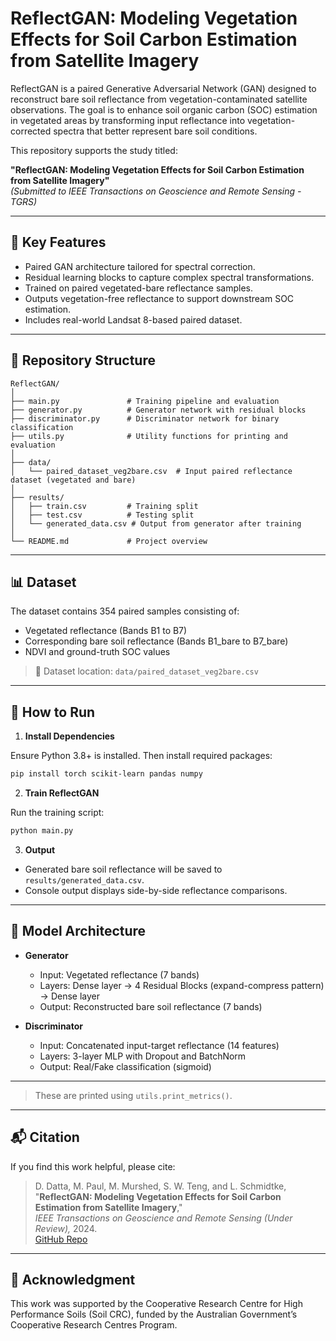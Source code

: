 
# ReflectGAN: Modeling Vegetation Effects for Soil Carbon Estimation from Satellite Imagery

ReflectGAN is a paired Generative Adversarial Network (GAN) designed to reconstruct bare soil reflectance from vegetation-contaminated satellite observations. The goal is to enhance soil organic carbon (SOC) estimation in vegetated areas by transforming input reflectance into vegetation-corrected spectra that better represent bare soil conditions.

This repository supports the study titled:

**"ReflectGAN: Modeling Vegetation Effects for Soil Carbon Estimation from Satellite Imagery"**  
*(Submitted to IEEE Transactions on Geoscience and Remote Sensing - TGRS)*

---

## 🌱 Key Features

- Paired GAN architecture tailored for spectral correction.
- Residual learning blocks to capture complex spectral transformations.
- Trained on paired vegetated-bare reflectance samples.
- Outputs vegetation-free reflectance to support downstream SOC estimation.
- Includes real-world Landsat 8-based paired dataset.

---

## 📁 Repository Structure

```
ReflectGAN/
│
├── main.py               # Training pipeline and evaluation
├── generator.py          # Generator network with residual blocks
├── discriminator.py      # Discriminator network for binary classification
├── utils.py              # Utility functions for printing and evaluation
│
├── data/
│   └── paired_dataset_veg2bare.csv  # Input paired reflectance dataset (vegetated and bare)
│
├── results/
│   ├── train.csv         # Training split
│   ├── test.csv          # Testing split
│   └── generated_data.csv # Output from generator after training
│
└── README.md             # Project overview
```

---

## 📊 Dataset

The dataset contains 354 paired samples consisting of:

- Vegetated reflectance (Bands B1 to B7)
- Corresponding bare soil reflectance (Bands B1_bare to B7_bare)
- NDVI and ground-truth SOC values

> 📍 Dataset location: `data/paired_dataset_veg2bare.csv`

---

## 🚀 How to Run

1. **Install Dependencies**

Ensure Python 3.8+ is installed. Then install required packages:

```bash
pip install torch scikit-learn pandas numpy
```

2. **Train ReflectGAN**

Run the training script:

```bash
python main.py
```

3. **Output**

- Generated bare soil reflectance will be saved to `results/generated_data.csv`.
- Console output displays side-by-side reflectance comparisons.

---

## 🧠 Model Architecture

- **Generator**  
  - Input: Vegetated reflectance (7 bands)  
  - Layers: Dense layer → 4 Residual Blocks (expand-compress pattern) → Dense layer  
  - Output: Reconstructed bare soil reflectance (7 bands)

- **Discriminator**  
  - Input: Concatenated input-target reflectance (14 features)  
  - Layers: 3-layer MLP with Dropout and BatchNorm  
  - Output: Real/Fake classification (sigmoid)

---


> These are printed using `utils.print_metrics()`.


---

## 📬 Citation

If you find this work helpful, please cite:

> D. Datta, M. Paul, M. Murshed, S. W. Teng, and L. Schmidtke,  
> "**ReflectGAN: Modeling Vegetation Effects for Soil Carbon Estimation from Satellite Imagery**,"  
> *IEEE Transactions on Geoscience and Remote Sensing (Under Review),* 2024.  
> [GitHub Repo](https://github.com/DristiDatta/ReflectGAN)

---

## 🤝 Acknowledgment

This work was supported by the Cooperative Research Centre for High Performance Soils (Soil CRC), funded by the Australian Government’s Cooperative Research Centres Program.
